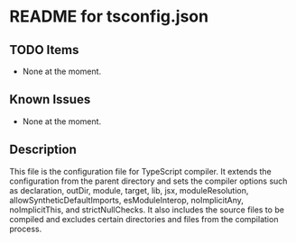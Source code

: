 # README for tsconfig.json

## TODO Items
- None at the moment.

## Known Issues
- None at the moment.

## Description
This file is the configuration file for TypeScript compiler. It extends the configuration from the parent directory and sets the compiler options such as declaration, outDir, module, target, lib, jsx, moduleResolution, allowSyntheticDefaultImports, esModuleInterop, noImplicitAny, noImplicitThis, and strictNullChecks. It also includes the source files to be compiled and excludes certain directories and files from the compilation process.